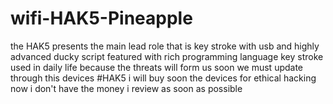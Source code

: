 # wifi-HAK5-Pineapple
the HAK5 presents the main lead role that is key stroke with usb and highly advanced ducky script featured with rich programming language key stroke used in daily life because the threats will form us soon we must update through this devices #HAK5  i will buy soon the devices for ethical hacking now  i don't have the money i review as soon as possible 
